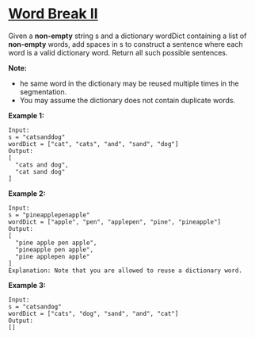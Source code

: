 # [ Word Break II](https://leetcode.com/explore/featured/card/july-leetcoding-challenge/548/week-5-july-29th-july-31st/3406/)

Given a **non-empty** string s and a dictionary wordDict containing a list of **non-empty** words, add spaces in s to construct a sentence where each word is a valid dictionary word. Return all such possible sentences.

**Note:**

-   he same word in the dictionary may be reused multiple times in the segmentation.
-   You may assume the dictionary does not contain duplicate words.

**Example 1:**

```
Input:
s = "catsanddog"
wordDict = ["cat", "cats", "and", "sand", "dog"]
Output:
[
  "cats and dog",
  "cat sand dog"
]
```

**Example 2:**

```
Input:
s = "pineapplepenapple"
wordDict = ["apple", "pen", "applepen", "pine", "pineapple"]
Output:
[
  "pine apple pen apple",
  "pineapple pen apple",
  "pine applepen apple"
]
Explanation: Note that you are allowed to reuse a dictionary word.
```

**Example 3:**

```
Input:
s = "catsandog"
wordDict = ["cats", "dog", "sand", "and", "cat"]
Output:
[]
```
